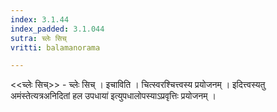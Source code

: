 ```yaml
---
index: 3.1.44
index_padded: 3.1.044
sutra: च्लेः सिच्
vritti: balamanorama

---
```

<<च्लेः सिच्>> - च्लेः सिच् । इचाविति । चित्स्वरश्चित्त्वस्य प्रयोजनम् । इदित्त्वस्यतु अमंस्तेत्यत्रअनिदितां हल उपधाया॑ इत्युपधालोपस्याऽप्रवृत्तिः प्रयोजनम् । 
